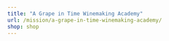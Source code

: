 ```yaml
---
title: "A Grape in Time Winemaking Academy"
url: /mission/a-grape-in-time-winemaking-academy/
shop: shop
---
```

